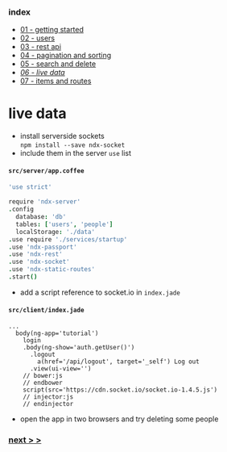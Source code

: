### index
- [01 - getting started](https://ndxbxrme.github.io/ndx-framework/docs/tutorial/01_getting_started)
- [02 - users](https://ndxbxrme.github.io/ndx-framework/docs/tutorial/02_users)
- [03 - rest api](https://ndxbxrme.github.io/ndx-framework/docs/tutorial/03_restapi)
- [04 - pagination and sorting](https://ndxbxrme.github.io/ndx-framework/docs/tutorial/04_paging_and_sorting)
- [05 - search and delete](https://ndxbxrme.github.io/ndx-framework/docs/tutorial/05_search_and_delete)
- _[06 - live data](https://ndxbxrme.github.io/ndx-framework/docs/tutorial/06_live_data)_
- [07 - items and routes](https://ndxbxrme.github.io/ndx-framework/docs/tutorial/07_items_and_routes)

# live data
- install serverside sockets  
`npm install --save ndx-socket`  
- include them in the server `use` list  

#### `src/server/app.coffee`  

```coffeescript
'use strict'

require 'ndx-server'
.config
  database: 'db'
  tables: ['users', 'people']
  localStorage: './data'
.use require './services/startup'
.use 'ndx-passport'
.use 'ndx-rest'
.use 'ndx-socket'
.use 'ndx-static-routes'
.start()
```

- add a script reference to socket.io in `index.jade`  

#### `src/client/index.jade`  
```jade
...
  body(ng-app='tutorial')
    login
    .body(ng-show='auth.getUser()')
      .logout
        a(href='/api/logout', target='_self') Log out
      .view(ui-view='')
    // bower:js 
    // endbower 
    script(src='https://cdn.socket.io/socket.io-1.4.5.js')
    // injector:js 
    // endinjector 
```

- open the app in two browsers and try deleting some people  


### [next > >](https://ndxbxrme.github.io/ndx-framework/docs/tutorial/07_items_and_routes)